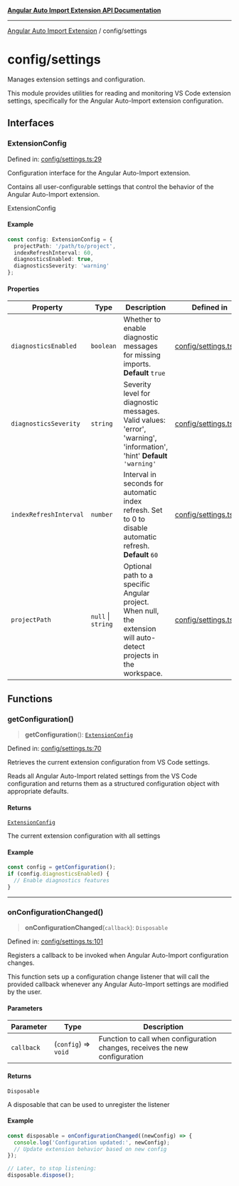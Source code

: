[**Angular Auto Import Extension API Documentation**](../README.md)

***

[Angular Auto Import Extension](../README.md) / config/settings

# config/settings

Manages extension settings and configuration.

This module provides utilities for reading and monitoring VS Code extension settings,
specifically for the Angular Auto-Import extension configuration.

## Interfaces

### ExtensionConfig

Defined in: [config/settings.ts:29](https://github.com/ngx-rock/vscode-angular-auto-import/blob/main/src/config/settings.ts#L29)

Configuration interface for the Angular Auto-Import extension.

Contains all user-configurable settings that control the behavior
of the Angular Auto-Import extension.

 ExtensionConfig

#### Example

```typescript
const config: ExtensionConfig = {
  projectPath: '/path/to/project',
  indexRefreshInterval: 60,
  diagnosticsEnabled: true,
  diagnosticsSeverity: 'warning'
};
```

#### Properties

| Property | Type | Description | Defined in |
| ------ | ------ | ------ | ------ |
| <a id="diagnosticsenabled"></a> `diagnosticsEnabled` | `boolean` | Whether to enable diagnostic messages for missing imports. **Default** `true` | [config/settings.ts:45](https://github.com/ngx-rock/vscode-angular-auto-import/blob/main/src/config/settings.ts#L45) |
| <a id="diagnosticsseverity"></a> `diagnosticsSeverity` | `string` | Severity level for diagnostic messages. Valid values: 'error', 'warning', 'information', 'hint' **Default** `'warning'` | [config/settings.ts:51](https://github.com/ngx-rock/vscode-angular-auto-import/blob/main/src/config/settings.ts#L51) |
| <a id="indexrefreshinterval"></a> `indexRefreshInterval` | `number` | Interval in seconds for automatic index refresh. Set to 0 to disable automatic refresh. **Default** `60` | [config/settings.ts:40](https://github.com/ngx-rock/vscode-angular-auto-import/blob/main/src/config/settings.ts#L40) |
| <a id="projectpath"></a> `projectPath` | `null` \| `string` | Optional path to a specific Angular project. When null, the extension will auto-detect projects in the workspace. | [config/settings.ts:34](https://github.com/ngx-rock/vscode-angular-auto-import/blob/main/src/config/settings.ts#L34) |

## Functions

### getConfiguration()

> **getConfiguration**(): [`ExtensionConfig`](#extensionconfig)

Defined in: [config/settings.ts:70](https://github.com/ngx-rock/vscode-angular-auto-import/blob/main/src/config/settings.ts#L70)

Retrieves the current extension configuration from VS Code settings.

Reads all Angular Auto-Import related settings from the VS Code configuration
and returns them as a structured configuration object with appropriate defaults.

#### Returns

[`ExtensionConfig`](#extensionconfig)

The current extension configuration with all settings

#### Example

```typescript
const config = getConfiguration();
if (config.diagnosticsEnabled) {
  // Enable diagnostics features
}
```

***

### onConfigurationChanged()

> **onConfigurationChanged**(`callback`): `Disposable`

Defined in: [config/settings.ts:101](https://github.com/ngx-rock/vscode-angular-auto-import/blob/main/src/config/settings.ts#L101)

Registers a callback to be invoked when Angular Auto-Import configuration changes.

This function sets up a configuration change listener that will call the provided
callback whenever any Angular Auto-Import settings are modified by the user.

#### Parameters

| Parameter | Type | Description |
| ------ | ------ | ------ |
| `callback` | (`config`) => `void` | Function to call when configuration changes, receives the new configuration |

#### Returns

`Disposable`

A disposable that can be used to unregister the listener

#### Example

```typescript
const disposable = onConfigurationChanged((newConfig) => {
  console.log('Configuration updated:', newConfig);
  // Update extension behavior based on new config
});

// Later, to stop listening:
disposable.dispose();
```
